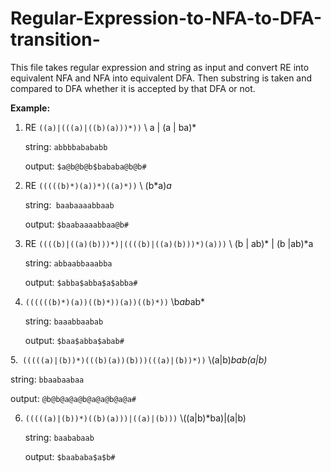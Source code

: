 # Regular-Expression-to-NFA-to-DFA-transition-
This file takes regular expression and string as input and convert RE into equivalent NFA and NFA into equivalent DFA. Then substring is taken and compared to DFA whether it is accepted by that DFA or not.

**Example:**
1. RE ```((a)|(((a)|((b)(a)))*))```  \\ a | (a | ba)*

   string: ```abbbbabababb```

   output: ```$a@b@b@b$bababa@b@b#```

   

   

2. RE ```(((((b)*)(a))*)((a)*))```  \\ (b*a)*a*

   string:``` baabaaaabbaab```

   output: ```$baabaaaabbaa@b#```    

   

3. RE ```((((b)|((a)(b)))*)|((((b)|((a)(b)))*)(a)))```  \\ (b | ab)* | (b |ab)*a

   string: ```abbaabbaaabba```

   output: ```$abba$abba$a$abba#```

   

4.  ```((((((b)*)(a))((b)*))(a))((b)*))```        \\b*ab*ab*

    string: ```baaabbaabab```

    output: ```$baa$abba$abab#```





5.``` (((((a)|(b))*)(((b)(a))(b)))(((a)|(b))*))```         \\(a|b)*bab(a|b)*

   string: ```bbaabaabaa```

   output: ```@b@b@a@a@b@a@a@b@a@a#```





6. ```(((((a)|(b))*)((b)(a)))|((a)|(b)))```         \\((a|b)*ba)|(a|b)

    string: ```baababaab```

    output: ```$baababa$a$b#```
